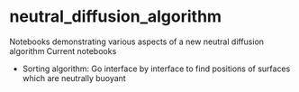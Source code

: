 # neutral_diffusion_algorithm
Notebooks demonstrating various aspects of a new neutral diffusion algorithm
Current notebooks
- Sorting algorithm: Go interface by interface to find positions of surfaces which are neutrally buoyant
